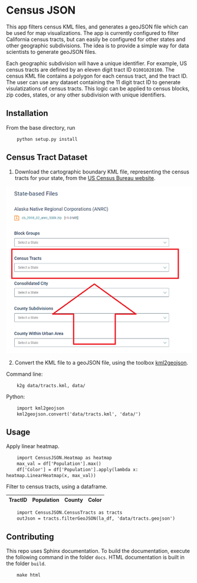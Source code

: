 # Census JSON

This app filters census KML files, and generates a geoJSON file which can be used for map visualizations. The app is currently configured to filter California census tracts, but can easily be configured for other states and other geographic subdivisions. The idea is to provide a simple way for data scientists to generate geoJSON files.

Each geographic subdivision will have a unique identifier. For example, US census tracts are defined by an eleven digit tract ID `01001020100`. The census KML file contains a polygon for each census tract, and the tract ID. The user can use any dataset containing the 11 digit tract ID to generate visulatizations of  census tracts. This logic can be applied to census blocks, zip codes, states, or any other subdivision with unique identifiers.


## Installation
From the base directory, run

		python setup.py install


## Census Tract Dataset
1. Download the cartographic boundary KML file, representing the census tracts for your state, from the [US Census Bureau website](https://www.census.gov/geographies/mapping-files/time-series/geo/kml-cartographic-boundary-files.html).

![Download location](src/img/download_uscb.png)

2. Convert the KML file to a geoJSON file, using the toolbox [kml2geojson](https://github.com/mrcagney/kml2geojson).

Command line:
		
		k2g data/tracts.kml, data/

Python:
		
		import kml2geojson
		kml2geojson.convert('data/tracts.kml', 'data/')

## Usage

Apply linear heatmap.

		import CensusJSON.Heatmap as heatmap
		max_val = df['Population'].max()
		df['Color'] = df['Population'].apply(lambda x: heatmap.LinearHeatmap(x, max_val))


Filter to census tracts, using a dataframe.

| TractID | Population | County | Color |
| -- | -- | -- | -- |

		import CensusJSON.CensusTracts as tracts
		outJson = tracts.filterGeoJSON(la_df, 'data/tracts.geojson')


## Contributing
This repo uses Sphinx documentation. To build the documentation, execute the following command in the folder `docs`. HTML documentation is built in the folder `build`.


		make html

